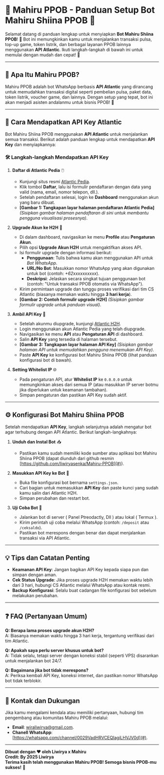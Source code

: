 # 🚀 **Mahiru PPOB - Panduan Setup Bot Mahiru Shiina PPOB** 🛒

Selamat datang di panduan lengkap untuk menyiapkan **Bot Mahiru Shiina PPOB**! 🎉 Bot ini memungkinkan kamu untuk menjalankan transaksi pulsa, top-up game, token listrik, dan berbagai layanan PPOB lainnya menggunakan **API Atlantic**. Ikuti langkah-langkah di bawah ini untuk memulai dengan mudah dan cepat! 🚀

---

## 📖 **Apa Itu Mahiru PPOB?**
Mahiru PPOB adalah bot WhatsApp berbasis **API Atlantic** yang dirancang untuk memudahkan transaksi digital seperti pembelian pulsa, paket data, token listrik, voucher game, dan lainnya. Dengan setup yang tepat, bot ini akan menjadi asisten andalanmu untuk bisnis PPOB! 💼

---

## 🔑 **Cara Mendapatkan API Key Atlantic**

Bot Mahiru Shiina PPOB menggunakan **API Atlantic** untuk menjalankan semua transaksi. Berikut adalah panduan lengkap untuk mendapatkan **API Key** dan menyiapkannya:

### 🛠 **Langkah-langkah Mendapatkan API Key**

1. **Daftar di Atlantic Pedia** 🖱️
   - Kunjungi situs resmi [Atlantic Pedia](https://m.atlantic-pedia.co.id/).
   - Klik tombol **Daftar**, lalu isi formulir pendaftaran dengan data yang valid (nama, email, nomor telepon, dll.).
   - Setelah pendaftaran selesai, login ke **Dashboard** menggunakan akun yang baru dibuat.
   - **[Gambar 1: Tangkapan layar halaman pendaftaran Atlantic Pedia]** *(Sisipkan gambar halaman pendaftaran di sini untuk membantu pengguna visualisasi prosesnya)*.

2. **Upgrade Akun ke H2H** 🔧
   - Di dalam dashboard, navigasikan ke menu **Profile** atau **Pengaturan Akun**.
   - Pilih opsi **Upgrade Akun H2H** untuk mengaktifkan akses API.
   - Isi formulir upgrade dengan informasi berikut:
     - **Penggunaan**: Tulis bahwa kamu akan menggunakan API untuk *Bot WhatsApp*.
     - **URL/No Bot**: Masukkan nomor WhatsApp yang akan digunakan untuk bot (contoh: *+62xxxxxxxxxx*).
     - **Deskripsi**: Jelaskan secara singkat tujuan penggunaan bot (contoh: "Untuk transaksi PPOB otomatis via WhatsApp").
   - Kirim permintaan upgrade dan tunggu proses verifikasi dari tim CS Atlantic (biasanya memakan waktu hingga **3 hari kerja**).
   - **[Gambar 2: Contoh formulir upgrade H2H]** *(Sisipkan gambar formulir upgrade untuk panduan visual)*.

3. **Ambil API Key** 🔐
   - Setelah akunmu diupgrade, kunjungi [Atlantic H2H](https://atlantich2h.com/).
   - Login menggunakan akun Atlantic Pedia yang telah diupgrade.
   - Navigasikan ke menu **API** atau **Pengaturan API** di dashboard.
   - Salin **API Key** yang tersedia di halaman tersebut.
   - **[Gambar 3: Tangkapan layar halaman API Key]** *(Sisipkan gambar halaman API untuk memudahkan pengguna menemukan API Key)*.
   - Paste **API Key** ke konfigurasi bot Mahiru Shiina PPOB (lihat panduan konfigurasi bot di bawah).

4. **Setting Whitelist IP** 🌐
   - Pada pengaturan API, atur **Whitelist IP** ke `0.0.0.0` untuk memungkinkan akses dari semua IP (atau masukkan IP server botmu jika diperlukan untuk keamanan tambahan).
   - Simpan pengaturan dan pastikan API Key sudah aktif.

---

## ⚙️ **Konfigurasi Bot Mahiru Shiina PPOB**

Setelah mendapatkan **API Key**, langkah selanjutnya adalah mengatur bot agar terhubung dengan API Atlantic. Berikut langkah-langkahnya:

1. **Unduh dan Instal Bot** 📥
   - Pastikan kamu sudah memiliki kode sumber atau aplikasi bot Mahiru Shiina PPOB (dapat diunduh dari github resmin [https://github.com/liwiryasenka/Mahiru-PPOB](#)).

2. **Masukkan API Key ke Bot** 🔗
   - Buka file konfigurasi bot bernama `settings.json`.
   - Cari bagian untuk memasukkan **API Key** dan paste kunci yang sudah kamu salin dari Atlantic H2H.
   - Simpan perubahan dan restart bot.

3. **Uji Coba Bot** 🧪
   - Jalankan bot di server ( Panel Ptreodactly, Dll ) atau lokal ( Termux ).
   - Kirim perintah uji coba melalui WhatsApp (contoh: `/deposit` atau `/ceksaldo`).
   - Pastikan bot merespons dengan benar dan dapat menjalankan transaksi via API Atlantic.  
   
---

## 💡 **Tips dan Catatan Penting**
- **Keamanan API Key**: Jangan bagikan API Key kepada siapa pun dan simpan dengan aman.
- **Cek Status Upgrade**: Jika proses upgrade H2H memakan waktu lebih dari 3 hari, hubungi CS Atlantic melalui WhatsApp atau kontak resmi.
- **Backup Konfigurasi**: Selalu buat cadangan file konfigurasi bot sebelum melakukan perubahan.

---

## ❓ **FAQ (Pertanyaan Umum)**

**Q: Berapa lama proses upgrade akun H2H?**  
A: Biasanya memakan waktu hingga 3 hari kerja, tergantung verifikasi dari tim Atlantic.

**Q: Apakah saya perlu server khusus untuk bot?**  
A: Tidak selalu, tetapi server dengan koneksi stabil (seperti VPS) disarankan untuk menjalankan bot 24/7.

**Q: Bagaimana jika bot tidak merespons?**  
A: Periksa kembali API Key, koneksi internet, dan pastikan nomor WhatsApp bot tidak terblokir.

---

## 📢 **Kontak dan Dukungan**
Jika kamu mengalami kendala atau memiliki pertanyaan, hubungi tim pengembang atau komunitas Mahiru PPOB melalui:
- **Email**: wiraliwirya@gmail.com.
- **Chanell WhatsApp**: [https://whatsapp.com/channel/0029VadHRVCEQIagiLHVJV0d](#).

---

**Dibuat dengan ❤️ oleh Liwirya x Mahiru**  
**Credit: By 2025 Liwirya**  
**Terima kasih telah menggunakan Mahiru PPOB! Semoga bisnis PPOB-mu sukses!** 🌟
